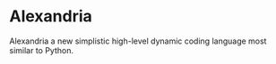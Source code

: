 # Alexandria
Alexandria a new simplistic high-level dynamic coding language most similar to Python.
